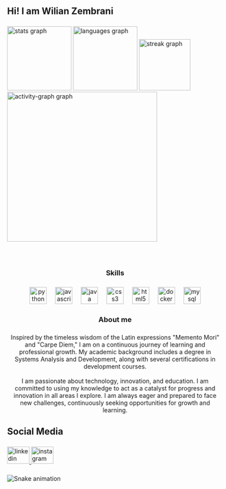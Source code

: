 <h2 align="left">Hi! I am Wilian Zembrani</h2>

###

<div align="left">
  <img src="https://github-readme-stats.vercel.app/api?username=WilianZembrani&hide_title=false&hide_rank=false&show_icons=true&include_all_commits=true&count_private=true&disable_animations=false&theme=github_dark&locale=en&hide_border=true&order=1" height="150" alt="stats graph"  />
  <img src="https://github-readme-stats.vercel.app/api/top-langs?username=WilianZembrani&locale=en&hide_title=false&layout=compact&card_width=320&langs_count=5&theme=github_dark&hide_border=true&order=2" height="150" alt="languages graph"  />
  <img src="https://streak-stats.demolab.com?user=WilianZembrani&locale=en&mode=daily&theme=github_dark&hide_border=true&border_radius=5&order=3" height="120" alt="streak graph"  />
  <img src="https://github-readme-activity-graph.vercel.app/graph?username=WilianZembrani&radius=16&theme=github-dark&area=true&order=5&hide_border=true&hide_title=false" height="350" alt="activity-graph graph"  />
</div>

###

<br clear="both">

<h3 align="center">Skills</h3>

###

<div align="center">
  <img src="https://cdn.jsdelivr.net/gh/devicons/devicon/icons/python/python-original.svg" height="40" alt="python logo"  />
  <img width="12" />
  <img src="https://cdn.jsdelivr.net/gh/devicons/devicon/icons/javascript/javascript-original.svg" height="40" alt="javascript logo"  />
  <img width="12" />
  <img src="https://skillicons.dev/icons?i=java" height="40" alt="java logo"  />
  <img width="12" />
  <img src="https://cdn.jsdelivr.net/gh/devicons/devicon/icons/css3/css3-original.svg" height="40" alt="css3 logo"  />
  <img width="12" />
  <img src="https://cdn.jsdelivr.net/gh/devicons/devicon/icons/html5/html5-original.svg" height="40" alt="html5 logo"  />
  <img width="12" />
  <img src="https://skillicons.dev/icons?i=docker" height="40" alt="docker logo"  />
  <img width="12" />
  <img src="https://skillicons.dev/icons?i=mysql" height="40" alt="mysql logo"  />
</div>

###

<h3 align="center">About me</h3>

###

<p align="center">Inspired by the timeless wisdom of the Latin expressions "Memento Mori" and "Carpe Diem," I am on a continuous journey of learning and professional growth. My academic background includes a degree in Systems Analysis and Development, along with several certifications in development courses.<br><br>I am passionate about technology, innovation, and education. I am committed to using my knowledge to act as a catalyst for progress and innovation in all areas I explore. I am always eager and prepared to face new challenges, continuously seeking opportunities for growth and learning.</p>

###

<h2 align="left">Social Media</h2>

###

<div align="left">
  <a href="https://www.linkedin.com/in/wilian-zembrani-piaseski-498003275/" target="_blank">
    <img src="https://raw.githubusercontent.com/maurodesouza/profile-readme-generator/master/src/assets/icons/social/linkedin/default.svg" width="52" height="40" alt="linkedin logo"  />
  </a>
  <a href="https://www.instagram.com/wilianzembran/?hl=pt-br" target="_blank">
    <img src="https://raw.githubusercontent.com/maurodesouza/profile-readme-generator/master/src/assets/icons/social/instagram/default.svg" width="52" height="40" alt="instagram logo"  />
  </a>
</div>

###

<img src="https://raw.githubusercontent.com/WilianZembrani/WilianZembrani/output/snake.svg" alt="Snake animation" />

###
